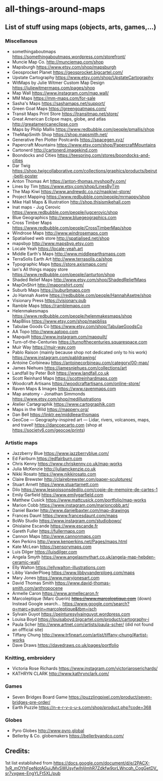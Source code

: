 # all-things-around-maps

## List of stuff using maps (objects, arts, games,...)

### Miscellanous

* somethingaboutmaps https://somethingaboutmaps.wordpress.com/storefront/
* Muncie Map Co. http://munciemap.com/shop
* Mapsburgh https://www.etsy.com/shop/mapsburgh
* Geosprocket Planet https://geosprocket.bigcartel.com/
* Upstate Cartography https://www.etsy.com/shop/UpstateCartography
* WitMaps by Julie Witmer Custom Map Design https://juliewitmermaps.com/pages/shop
* Map Wall https://www.instagram.com/map.wall/
* MM Maps https://mm-maps.com/for-sale
* Sasha's Maps https://sashamaps.net/support/
* Green Goat Maps https://greengoatmaps.com/
* Transit Maps Print Store https://transitmap.net/store/
* Great American Eclipse maps, globe, and atlas http://greatamericaneclipse.com
* Maps by Philip Mallis https://www.redbubble.com/people/pmallis/shop
* TheMapSmith Shop https://shop.mapsmith.net/
* Generative Pen Plotter Postcards https://spacegen.xyz/
* Papercraft Mountains https://www.etsy.com/shop/PapercraftMountains
* Cartonerd http://cartonerd.imagekind.com
* Boondocks and Cities https://teespring.com/stores/boondocks-and-cities
* Dar Twig https://shop.twigcollaborative.com/collections/graphics/products/beirut-beiti-poster
* Anton Thomas Art https://anton-thomas.myshopify.com/
* Lines by Tim https://www.etsy.com/shop/LinesByTim
* The Map Kiwi https://www.andrewdc.co.nz/mapkiwi-store/
* Project Mapping https://www.redbubble.com/people/mrmappy/shop
* Mike Hall Maps & Illustration http://shop.thisismikehall.com
* Inat maps - Jug Cerovic https://www.redbubble.com/people/jugcerovic/shop
* Blue Geographics http://www.bluegeographics.com
* Cross Timber Maps https://www.redbubble.com/people/CrossTimberMap/shop
* Windrose Maps http://www.windrosemaps.com
* Spatialised web store http://spatialised.net/shop
* mapsbyp http://www.mapsbyp.etsy.com
* Locale Yeah https://locale-yeah.art
* Middle Earth's Maps http://www.middleearthsmaps.com
* TerraSolis Earth Art http://www.terrasolis.ca/shop
* Typographic Maps https://store.axismaps.com/
* Ian's All things mappy store https://www.redbubble.com/people/ianturton/shop
* Shaded Relief Maps http://www.etsy.com/shop/ShadedReliefMaps
* MapOnShirt http://maponshirt.com/
* Suburb Maps https://suburbmaps.com
* Jo Hannah Asetre https://redbubble.com/people/HannahAsetre/shop
* Visionary Press https://visionary.pub
* Ramble Maps https://ramblemaps.com
* Helenmakesmaps https://www.redbubble.com/people/helenmakesmaps/shop
* MapBliss https://www.etsy.com/shop/mapbliss
* Tabulae Goods Co https://www.etsy.com/shop/TabulaeGoodsCo
* AA Topo http://www.aatopo.com
* Mapquilt https://www.instagram.com/mapquilt/
* Turn-of-the-Centuries https://turnofthecenturies.squarespace.com
* Muir Way https://muir-way.com
* Pablo Raison (mainly because shop not dedicated only to his work) https://www.instagram.com/pabldrawing/
* Antoine Corbineau https://antoinecorbineau.com/category/00-map/
* James Niehues https://jamesniehues.com/collections/art
* Landfall by Peter Bolt https://www.landfall.co.uk
* Scott Reinhard Maps https://scottreinhardmaps.com
* Woodcraft Artisans https://woodcraftartisans.com/online-store/
* Raven Maps & Images https://www.ravenmaps.com
* Map anatomy - Jonathan Simmonds https://www.etsy.com/shop/medillustrations
* Atelier Cartøgraphik https://www.cartographik.com
* Maps in the Wild https://mappery.org/
* Dan Bell https://linktr.ee/middleearthsmaps
* GeoCoe — Geography-inspired art — Lidar, rivers, volcanoes, maps, and travel! https://dancoecarto.com (shop at https://society6.com/geocoe/prints)

### Artistic maps

* Jazzberry Blue https://www.jazzberryblue.com/
* Ed Fairburn https://edfairburn.com
* Chris Kenny https://www.chriskenny.co.uk/map-works
* Julia McKenzie http://juliamckenzie.co.uk
* Nikki Rosato https://www.nikkirosato.com
* Claire Brewster http://clairebrewster.com/paper-sculptures/
* Stuart Arnett https://www.stuartarnett.com
* Dilo https://www.lespoissonsdedilo.com/copie-de-memoire-de-cartes-1
* Emily Garfield https://www.emilygarfield.com
* Matthew Cusick https://www.mattcusick.com/portfolio/map-works
* Marion Cobb https://www.instagram.com/marioncobb.art/
* Daniel Baxter http://www.danielbaxter.com/map-drawings
* Frances Daunt https://www.francesdaunt.com/maps
* BoWo Studio https://www.instagram.com/studiobowo/
* Ghislaine Escande https://www.escande.fr
* Gareth Fuller https://fullermaps.com
* Cannon Maps http://www.cannonmaps.com
* Ken Perkins http://www.kenperkins.net/Pages/maps.html
* Kate McLean https://sensorymaps.com
* Luis Dilger https://luisdilger.com
* Angela Smyth https://www.angelasmythart.co.uk/angela-map-hebden-ceramic-wall/
* Elly Walton https://ellywalton-illustrations.com
* Libby VanderPloeg https://www.libbyvanderploeg.com/maps
* Mary Jones https://www.maryjonesart.com
* David Thomas Smith https://www.david-thomas-smith.com/anthropocene
* Armelle Caron https://www.armellecaron.fr
* Marcoleptique (Marc Guerin) ~~https://www.marcoleptique.com~~ (down) Instead Google search... https://www.google.com/search?q=marc+guerin+marcoleptique&tbm=isch
* Sylvain Guyot https://peinturesylvainguyot.wordpress.com
* Louisa Boyd https://louisaboyd.bigcartel.com/product/cartography-i
* Paula Scher http://www.artnet.com/artists/paula-scher/ (did not found an offficial site)
* Tiffany Chung http://www.trfineart.com/artist/tiffany-chung/#artist-works
* Dave Draws https://davedraws.co.uk/pages/portfolio

### Knitting, embroidery

* Victoria Rose Richards https://www.instagram.com/victoriaroserichards/
* KATHRYN CLARK http://www.kathrynclark.com/

### Games

* Seven Bridges Board Game https://puzzlingpixel.com/product/seven-bridges-pre-order/
* Earth Puzzle https://n-e-r-v-o-u-s.com/shop/product.php?code=368

### Globes

* Pyro Globes http://www.pyro.global
* Bellerby & Co. globemakers https://bellerbyandco.com/

## Credits:

1st list established from https://docs.google.com/document/d/e/2PACX-1vR_mOYhFpeNotAGuiJMvSWUsyfwlhIjlmhR7Zdkfw9orLWncqh_CogGetDV_sr7vxgwe-EngYLFt5XL/pub

